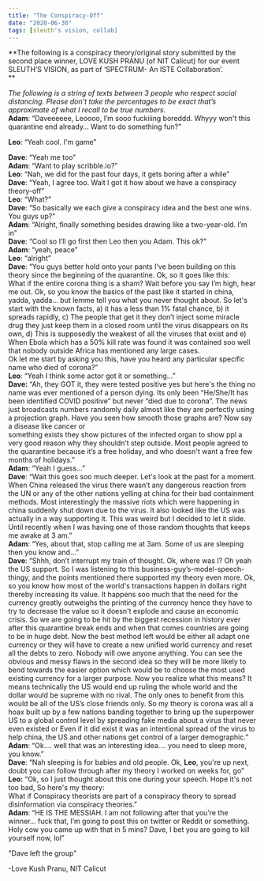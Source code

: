 ```yaml
---
title: "The Conspiracy-Off"
date: "2020-06-30"
tags: [sleuth's vision, collab]
---
```


**The following is a conspiracy theory/original story submitted by the second place winner, LOVE KUSH PRANU (of NIT Calicut) for our event SLEUTH’S VISION, as part of ‘SPECTRUM- An ISTE Collaboration’.  
**

_The following is a string of texts between 3 people who respect social distancing. Please don’t take the percentages to be exact that’s approximate of what I recall to be true numbers._  
**Adam**: “Daveeeeee, Leoooo, I’m sooo fuckiiing boreddd. Whyyy won't this quarantine end already… Want to do something fun?”

**Leo**: “Yeah cool. I'm game”

**Dave**: “Yeah me too”  
**Adam**: “Want to play scribble.io?”  
**Leo**: “Nah, we did for the past four days, it gets boring after a while”  
**Dave**: “Yeah, I agree too. Wait I got it how about we have a conspiracy theory-off”  
**Leo**: “What?”  
**Dave**: “So basically we each give a conspiracy idea and the best one wins. You guys up?”  
**Adam**: “Alright, finally something besides drawing like a two-year-old. I’m in”  
**Dave**: “Cool so I’ll go first then Leo then you Adam. This ok?”  
**Adam**: “yeah, peace”  
**Leo**: “alright”  
**Dave**: “You guys better hold onto your pants I’ve been building on this theory since the beginning of the quarantine. Ok, so it goes like this:  
What if the entire corona thing is a sham? Wait before you say I’m high, hear me out. Ok, so you know the basics of the past like it started in china, yadda, yadda… but lemme tell you what you never thought about. So let's start with the known facts, a) it has a less than 1% fatal chance, b) it spreads rapidly, c) The people that get it they don’t inject some miracle drug they just keep them in a closed room until the virus disappears on its own, d) This is supposedly the weakest of all the viruses that exist and e) When Ebola which has a 50% kill rate was found it was contained soo well that nobody outside Africa has mentioned any large cases.  
Ok let me start by asking you this, have you heard any particular specific name who died of corona?”  
**Leo**: “Yeah I think some actor got it or something…”  
**Dave:** “Ah, they GOT it, they were tested positive yes but here's the thing no name was ever mentioned of a person dying. Its only been “He/She/It has been identified COVID positive” but never “died due to corona”. The news just broadcasts numbers randomly daily almost like they are perfectly using a projection graph. Have you seen how smooth those graphs are? Now say a disease like cancer or  
something exists they show pictures of the infected organ to show ppl a very good reason why they shouldn’t step outside. Most people agreed to the quarantine because it’s a free holiday, and who doesn't want a free few months of holidays.”  
**Adam**: “Yeah I guess…”  
**Dave**: “Wait this goes soo much deeper. Let's look at the past for a moment. When China released the virus there wasn’t any dangerous reaction from the UN or any of the other nations yelling at china for their bad containment methods. Most interestingly the massive riots which were happening in china suddenly shut down due to the virus. It also looked like the US was actually in a way supporting it. This was weird but I decided to let it slide. Until recently when I was having one of those random thoughts that keeps me awake at 3 am.”  
**Adam**: “Yes, about that, stop calling me at 3am. Some of us are sleeping then you know and…”  
**Dave**: “Shhh, don’t interrupt my train of thought. Ok, where was I? Oh yeah the US support. So I was listening to this business-guy’s-model-speech-thingy, and the points mentioned there supported my theory even more. Ok, so you know how most of the world's transactions happen in dollars right thereby increasing its value. It happens soo much that the need for the currency greatly outweighs the printing of the currency hence they have to try to decrease the value so it doesn't explode and cause an economic crisis. So we are going to be hit by the biggest recession in history ever after this quarantine break ends and when that comes countries are going to be in huge debt. Now the best method left would be either all adapt one currency or they will have to create a new unified world currency and reset all the debts to zero. Nobody will owe anyone anything. You can see the obvious and messy flaws in the second idea so they will be more likely to bend towards the easier option which would be to choose the most used existing currency for a larger purpose. Now you realize what this means? It means technically the US would end up ruling the whole world and the dollar would be supreme with no rival. The only ones to benefit from this would be all of the US’s close friends only. So my theory is corona was all a hoax built up by a few nations banding together to bring up the superpower US to a global control level by spreading fake media about a virus that never even existed or Even if it did exist it was an intentional spread of the virus to help china, the US and other nations get control of a larger demographic.”  
**Adam**: “Ok…. well that was an interesting idea…. you need to sleep more, you know.”  
**Dave**: “Nah sleeping is for babies and old people. Ok, **Leo**, you're up next, doubt you can follow through after my theory I worked on weeks for, go”  
**Leo:** “Ok, so I just thought about this one during your speech. Hope it's not too bad, So here's my theory:  
What if Conspiracy theorists are part of a conspiracy theory to spread disinformation via conspiracy theories.”  
**Adam**: “HE IS THE MESSIAH. I am not following after that you’re the winner… fuck that, I’m going to post this on twitter or Reddit or something. Holy cow you came up with that in 5 mins? Dave, I bet you are going to kill yourself now, lol”  

"Dave left the group"

\-Love Kush Pranu, NIT Calicut
